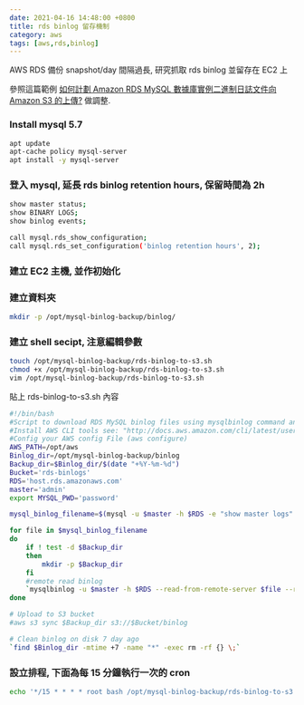```yaml
---
date: 2021-04-16 14:48:00 +0800
title: rds binlog 留存機制
category: aws
tags: [aws,rds,binlog]
---
```


AWS RDS 備份 snapshot/day 間隔過長, 研究抓取 rds binlog 並留存在 EC2 上

<!--more-->

參照這篇範例 [如何計劃 Amazon RDS MySQL 數據庫實例二進制日誌文件向 Amazon S3 的上傳?](https://aws.amazon.com/cn/premiumsupport/knowledge-center/rds-mysql-schedule-binlog-uploads/) 做調整.

### Install mysql 5.7

```bash
apt update
apt-cache policy mysql-server
apt install -y mysql-server
```

### 登入 mysql, 延長 rds binlog retention hours, 保留時間為 2h

```bash
show master status;
show BINARY LOGS;
show binlog events;

call mysql.rds_show_configuration;
call mysql.rds_set_configuration('binlog retention hours', 2);
```

### 建立 EC2 主機, 並作初始化

### 建立資料夾

```bash
mkdir -p /opt/mysql-binlog-backup/binlog/
```

### 建立 shell secipt, 注意編輯參數

```bash
touch /opt/mysql-binlog-backup/rds-binlog-to-s3.sh
chmod +x /opt/mysql-binlog-backup/rds-binlog-to-s3.sh
vim /opt/mysql-binlog-backup/rds-binlog-to-s3.sh
```

貼上 rds-binlog-to-s3.sh 內容

```bash
#!/bin/bash
#Script to download RDS MySQL binlog files using mysqlbinlog command and the AWS CLI tools to upload them to S3.
#Install AWS CLI tools see: "http://docs.aws.amazon.com/cli/latest/userguide/installing.html"
#Config your AWS config File (aws configure)
AWS_PATH=/opt/aws
Binlog_dir=/opt/mysql-binlog-backup/binlog
Backup_dir=$Binlog_dir/$(date "+%Y-%m-%d")
Bucket='rds-binlogs'
RDS='host.rds.amazonaws.com'
master='admin'
export MYSQL_PWD='password'

mysql_binlog_filename=$(mysql -u $master -h $RDS -e "show master logs"|grep "mysql-bin"|awk '{print $1}')

for file in $mysql_binlog_filename
do
    if ! test -d $Backup_dir
    then
        mkdir -p $Backup_dir
    fi
    #remote read binlog
    `mysqlbinlog -u $master -h $RDS --read-from-remote-server $file --result-file=$Backup_dir/ --raw`
done

# Upload to S3 bucket
#aws s3 sync $Backup_dir s3://$Bucket/binlog

# Clean binlog on disk 7 day ago
`find $Binlog_dir -mtime +7 -name "*" -exec rm -rf {} \;`
```

### 設立排程, 下面為每 15 分鐘執行一次的 cron

```bash
echo '*/15 * * * * root bash /opt/mysql-binlog-backup/rds-binlog-to-s3.sh' >> /etc/crontab
```
